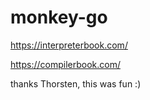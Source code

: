 # monkey-go

<https://interpreterbook.com/>

<https://compilerbook.com/>

thanks Thorsten, this was fun :)
